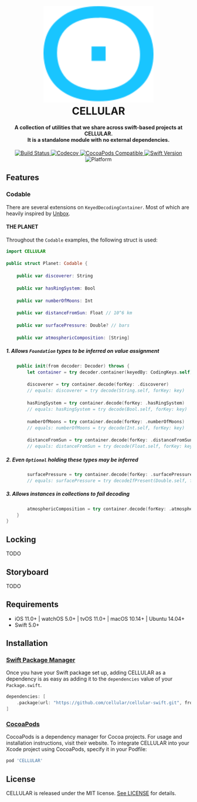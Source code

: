 <!-- markdownlint-disable MD002 MD033 MD041 -->
<h1 align="center">
  <a href="https://cellular.de">
    <img src="./.github/cellular.svg" width="300" max-width="50%">
  </a>
  <br>CELLULAR<br>
</h1>

<h4 align="center">
    A collection of utilities that we share across swift-based projects at CELLULAR.
    <br />It is a standalone module with no external dependencies.
</h4>

<p align="center">
    <a href="https://travis-ci.com/cellular/cellular-swift">
        <img src="https://travis-ci.com/cellular/cellular-swift.svg?branch=master" alt="Build Status" />
    </a>
    <a href="https://codecov.io/gh/cellular/cellular-swift">
        <img src="https://codecov.io/gh/cellular/cellular-swift/branch/master/graph/badge.svg" alt="Codecov" />
    </a>
    <a href="https://cocoapods.org/pods/cellular">
        <img src="https://img.shields.io/cocoapods/v/CELLULAR.svg" alt="CocoaPods Compatible" />
    </a>
    <a href="https://swift.org">
        <img src="https://img.shields.io/badge/swift-5.0+-orange.svg" alt="Swift Version" />
    </a>
    <img src="https://img.shields.io/badge/platform-iOS%20%7C%20watchOS%20%7C%20tvOS%20%7C%20macOS%20%7C%20linux-lightgrey.svg" alt="Platform" />
</h4>
<!-- markdownlint-enable MD033 -->

## Features

### Codable

There are several extensions on `KeyedDecodingContainer`.
Most of which are heavily inspired by [Unbox](https://github.com/JohnSundell/Unbox).

#### THE PLANET

Throughout the `Codable` examples, the following struct is used:

```swift
import CELLULAR

public struct Planet: Codable {

    public var discoverer: String

    public var hasRingSystem: Bool

    public var numberOfMoons: Int

    public var distanceFromSun: Float // 10^6 km

    public var surfacePressure: Double? // bars

    public var atmosphericComposition: [String]
```

##### 1. Allows `Foundation` types to be inferred on value assignment

```swift
    public init(from decoder: Decoder) throws {
        let container = try decoder.container(keyedBy: CodingKeys.self)

        discoverer = try container.decode(forKey: .discoverer)
        // equals: discoverer = try decode(String.self, forKey: key)

        hasRingSystem = try container.decode(forKey: .hasRingSystem)
        // equals: hasRingSystem = try decode(Bool.self, forKey: key)

        numberOfMoons = try container.decode(forKey: .numberOfMoons)
        // equals: numberOfMoons = try decode(Int.self, forKey: key)
        
        distanceFromSun = try container.decode(forKey: .distanceFromSun)
        // equals: distanceFromSun = try decode(Float.self, forKey: key)
```

##### 2. Even `Optional` holding these types may be inferred

```swift
        surfacePressure = try container.decode(forKey: .surfacePressure)
        // equals: surfacePressure = try decodeIfPresent(Double.self, forKey: key)
```

##### 3. Allows instances in collections to fail decoding

```swift
        atmosphericComposition = try container.decode(forKey: .atmosphericComposition, allowInvalidElements: true) ?? []
    }
}
```

## Locking

TODO

## Storyboard

TODO

## Requirements

- iOS 11.0+ | watchOS 5.0+ | tvOS 11.0+ | macOS 10.14+ | Ubuntu 14.04+
- Swift 5.0+

## Installation

### [Swift Package Manager](https://swift.org/package-manager/)

Once you have your Swift package set up, adding CELLULAR as a dependency is as easy as adding it to the `dependencies` value of your `Package.swift`.

```swift
dependencies: [
    .package(url: "https://github.com/cellular/cellular-swift.git", from: "6.0.1")
]
```

### [CocoaPods](https://cocoapods.org)

CocoaPods is a dependency manager for Cocoa projects. For usage and installation instructions, visit their website. To integrate CELLULAR into your Xcode project using CocoaPods, specify it in your Podfile:

```ruby
pod 'CELLULAR'
```

## License

CELLULAR is released under the MIT license. [See LICENSE](https://github.com/cellular/cellular-swift/blob/master/LICENSE) for details.
